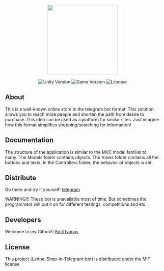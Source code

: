 <p align="center">
      <img src="https://i.ibb.co/HNKmGxs/Shop.jpg" width="228">
</p>

<p align="center">
   <img src="https://img.shields.io/badge/java%20version-17%2B-blue" alt="Unity Version">
   <img src="https://img.shields.io/badge/product%20version-1.0-yellow" alt="Game Version">
   <img src="https://img.shields.io/badge/License-MIT-green" alt="License">
</p>

## About

This is a well-known online store in the telegram bot format! This solution allows you to reach more people and shorten the path from desire to purchase. This idea can be used as a platform for similar sites.
Just imagine how this format simplifies shopping/searching for information!

## Documentation

The structure of the application is similar to the MVC model familiar to many.
The Models folder contains objects.
The Views folder contains all the buttons and texts.
In the Controllers folder, the behavior of objects is set.

## Distribute

Go there and try it yourself! [telegram](https://web.telegram.org/k/#@lenne_bot)

WARNING!!!
These bot is unavailable most of time. But sometimes the programmers will put it on for different testings, competitions and etc.

## Developers

Welcome to my Github!) [Kirill Ivanov](https://github.com/Kirushik-kir)

## License

This project (Lenne-Shop-in-Telegram-bot) is distributed under the MIT license
